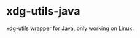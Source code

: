# xdg-utils-java
[xdg-utils](https://www.freedesktop.org/wiki/Software/xdg-utils/) wrapper for Java, only working on Linux.
